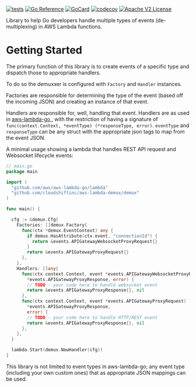 [![tests][1]][2]
[![Go Reference][3]][4]
[![GoCard][5]][6]
[![codecov][7]][8]
[![Apache V2 License](https://img.shields.io/badge/license-Apache%20V2-blue.svg)](https://github.com/cloudshiftinc/aws-lambda-demux/blob/main/LICENSE)

[1]: https://github.com/cloudshiftinc/aws-lambda-demux/workflows/tests/badge.svg
[2]: https://github.com/cloudshiftinc/aws-lambda-demux/actions?query=workflow%3Atests
[3]: https://pkg.go.dev/badge/github.com/cloudshiftinc/aws-lambda-demux.svg
[4]: https://pkg.go.dev/github.com/cloudshiftinc/aws-lambda-demux
[5]: https://goreportcard.com/badge/github.com/cloudshiftinc/aws-lambda-demux
[6]: https://goreportcard.com/report/github.com/cloudshiftinc/aws-lambda-demux
[7]: https://codecov.io/gh/cloudshiftinc/aws-lambda-demux/branch/main/graph/badge.svg
[8]: https://codecov.io/gh/cloudshiftinc/aws-lambda-demux

Library to help Go developers handle multiple types of events (de-multiplexing) in AWS Lambda functions.

# Getting Started

The primary function of this library is to create events of a specific type and dispatch those to appropriate handlers.

To do so the demuxxer is configured with `Factory` and `Handler` instances.

Factories are responsible for determining the type of the event (based off the incoming JSON) and creating an instance of that event.

Handlers are responsible for, well, handling that event.  Handlers are as used in [aws-lambda-go ](https://github.com/aws/aws-lambda-go), with the restriction
of having a signature of `func(context.Context, *eventType) (*responseType, error)`.  `eventType` and `responseType` can be any struct with the appropriate json tags to map from the event JSON.

A minimal usage showing a lambda that handles REST API request and Websocket lifecycle events:

```go
// main.go
package main

import (
  "github.com/aws/aws-lambda-go/lambda"
  "github.com/cloudshiftinc/aws-lambda-demux/demux"
)

func main() {

  cfg := &demux.Cfg{
    Factories: []demux.Factory{
      func(ctx *demux.EventContext) any {
        if demux.HasAttribute(ctx.event, "connectionId") {
          return &events.APIGatewayWebsocketProxyRequest{}
        }
        return &events.APIGatewayProxyRequest{}
      },
    },
    Handlers: []any{
      func(ctx context.Context, event *events.APIGatewayWebsocketProxyRequest) (
        *events.APIGatewayProxyResponse, error) {
        // TODO - your code here to handle websocket event
        return &events.APIGatewayProxyResponse{}, nil
      },
      func(ctx context.Context, event *events.APIGatewayProxyRequest) (
        *events.APIGatewayProxyResponse,
        error) {
        // TODO - your code here to handle HTTP/REST event
        return &events.APIGatewayProxyResponse{}, nil
      },
    },
  }

  lambda.Start(demux.NewHandler(cfg))
}

```

This library is not limited to event types in aws-lambda-go; any event type (including your own custom ones) that as appropriate JSON mappings can be used.

